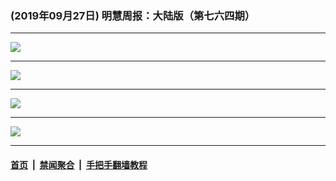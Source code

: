 ### (2019年09月27日) 明慧周报：大陆版（第七六四期） 

---

<img src="http://qikan.minghui.org/mhqkpage/qikanimage/2019/09/27/mhzb_764_pdf-online1.png"/><hr/>
<img src="http://qikan.minghui.org/mhqkpage/qikanimage/2019/09/27/mhzb_764_pdf-online2.png"/><hr/>
<img src="http://qikan.minghui.org/mhqkpage/qikanimage/2019/09/27/mhzb_764_pdf-online3.png"/><hr/>
<img src="http://qikan.minghui.org/mhqkpage/qikanimage/2019/09/27/mhzb_764_pdf-online4.png"/><hr/>


#### [首页](../../../..) &nbsp;|&nbsp; [禁闻聚合](https://github.com/gfw-breaker/banned-news) &nbsp;|&nbsp; [手把手翻墙教程](https://github.com/gfw-breaker/guides) 
